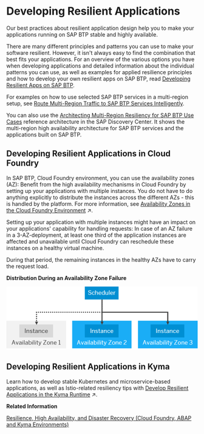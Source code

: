 <!-- loiob1b929a5aea64571b2f74e810b622568 -->

# Developing Resilient Applications

Our best practices about resilient application design help you to make your applications running on SAP BTP stable and highly available.



There are many different principles and patterns you can use to make your software resilient. However, it isn't always easy to find the combination that best fits your applications. For an overview of the various options you have when developing applications and detailed information about the individual patterns you can use, as well as examples for applied resilience principles and how to develop your own resilient apps on SAP BTP, read [Developing Resilient Apps on SAP BTP](https://help.sap.com/viewer/eadaa45871804b4a974be865f627e791/Cloud/en-US/d1fe5fd8ecfb46c193221ebb991af3d7.html).

For examples on how to use selected SAP BTP services in a multi-region setup, see [Route Multi-Region Traffic to SAP BTP Services Intelligently](https://github.com/SAP-samples/btp-services-intelligent-routing).

You can also use the [Architecting Multi-Region Resiliency for SAP BTP Use Cases](https://discovery-center.cloud.sap/refArchDetail/ref-arch-multi-region-ha) reference architecture in the SAP Discovery Center. It shows the multi-region high availability architecture for SAP BTP services and the applications built on SAP BTP.



<a name="loiob1b929a5aea64571b2f74e810b622568__section_developaz"/>

## Developing Resilient Applications in Cloud Foundry

In SAP BTP, Cloud Foundry environment, you can use the availability zones \(AZ\): Benefit from the high availability mechanisms in Cloud Foundry by setting up your applications with multiple instances. You do not have to do anything explicitly to distribute the instances across the different AZs - this is handled by the platform. For more information, see [Availability Zones in the Cloud Foundry Environment](https://help.sap.com/viewer/65de2977205c403bbc107264b8eccf4b/Validation/en-US/b6a7e11c3a58416a9ab1175bba17193a.html "The Cloud Foundry environment follows the recommendations of our partner IaaS providers by leveraging the availability zones (AZ) concept.") :arrow_upper_right:.

Setting up your application with multiple instances might have an impact on your applications' capability for handling requests: In case of an AZ failure in a 3-AZ-deployment, at least one third of the application instances are affected and unavailable until Cloud Foundry can reschedule these instances on a healthy virtual machine.

During that period, the remaining instances in the healthy AZs have to carry the request load.

  
  
**Distribution During an Availability Zone Failure**

![The scheduler reallocates instances to Availability Zones 2 and 3, bypassing the unavailable Availability Zone 1.](images/AZ_failure_3e96947.png "Distribution During an Availability Zone Failure")



<a name="loiob1b929a5aea64571b2f74e810b622568__section_ojk_v3n_jcc"/>

## Developing Resilient Applications in Kyma

Learn how to develop stable Kubernetes and microservice-based applications, as well as Istio-related resiliency tips with [Develop Resilient Applications in the Kyma Runtime](https://help.sap.com/viewer/65de2977205c403bbc107264b8eccf4b/Validation/en-US/7c9496c88a294b7f9ccc69a7e0998817.html "All SAP BTP, Kyma runtime production plans ensure high availability. To benefit from the high-availability setup, make sure the architecture and deployment of your application comply with resiliency best practices. Use the following guidelines for Kubernetes and microservice-based applications to develop a stable application. Read further to find some Istio-related resiliency tips.") :arrow_upper_right:.

**Related Information**  


[Resilience, High Availability, and Disaster Recovery \(Cloud Foundry, ABAP and Kyma Environments\)](https://help.sap.com/docs/btp/sap-business-technology-platform/resilience-high-availability-and-disaster-recovery?locale=en-US&version=Cloud#loioe3ac4f7c25a3442ca585950095eec599)